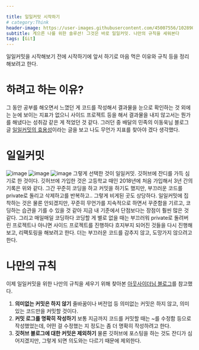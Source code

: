 ```yaml
---

title: 일일커밋 시작하기
# category:Think
header-image: https://user-images.githubusercontent.com/45007556/102890033-16539f80-449f-11eb-9547-82eb5c5774c0.png
subtitle: 게으른 나를 위한 솔루션! 그것은 바로 일일커밋. 나만의 규칙을 세워본다
tags: [Git]
---
```


일일커밋을 시작해보기 전에 시작하기에 앞서 하기로 마음 먹은 이유와 규칙 등을 정리해보려고 한다.

# 하려고 하는 이유?

그 동안 공부를 해오면서 느꼈던 게 코드를 작성해서 결과물을 눈으로 확인하는 것 외에는 눈에 보이는 지표가 없으니 사이드 프로젝트 등을 해서 결과물을 내지 않고서는 뭔가를 해냈다는 성취감 같은 게 적었던 것 같다. 그러던 중 배달의 민족의 이동욱님 블로그 글 [일일커밋의 효용성](https://jojoldu.tistory.com/402)이라는 글을 보고 나도 무언가 지표를 찾아야 겠다 생각했다.

# 일일커밋

![image](https://user-images.githubusercontent.com/45007556/91475545-b412d580-e8d6-11ea-8834-0dce3354058c.png)
![image](https://user-images.githubusercontent.com/45007556/91475632-ce4cb380-e8d6-11ea-936b-78409ff769ee.png)
![image](https://user-images.githubusercontent.com/45007556/91475667-df95c000-e8d6-11ea-9df3-45cda0465051.png)
그렇게 선택한 것이 일일커밋. 깃허브에 잔디를 가득 심기로 한 것이다.
깃허브에 가입한 것은 고등학교 때인 2018년에 처음 가입해서 3년 간의 기록은 위와 같다.
그간 꾸준히 코딩을 하고 커밋을 하기도 했지만, 부끄러운 코드를 private로 돌리고 삭제하고를 반복하고.. 그렇게 비게된 곳도 상당하다.
일일커밋에 집착하는 것은 물론 안되겠지만, 꾸준히 무언가를 지속적으로 하면서 꾸준함을 기르고, 코딩하는 습관을 기를 수 있을 것 같아 지금 내 기준에서 단점보다는 장점이 훨씬 많은 것 같다. 그리고 매일매일 코딩하다 코딩할 게 별로 없을 때는 부끄러워 private로 돌려버린 프로젝트나 아니면 사이드 프로젝트를 진행하다 흐지부지 되어진 것들을 다시 진행해보고, 리팩토링을 해보려고 한다.
더는 부끄러운 코드를 감추지 않고, 도망가지 않으려고 한다.

# 나만의 규칙

이제 일일커밋을 위한 나만의 규칙을 세우기 위해 찾아본 [아웃사이더님 블로그](https://blog.outsider.ne.kr/1141)를 참고했다.

1. **의미없는 커밋은 하지 않기** 줄바꿈이나 버전업 등 의미없는 커밋은 하지 않고, 의미있는 코드만을 커밋할 것이다.
2. **커밋 로그를 명확히 작성하기** 보통 지금까지 코드를 커밋할 때는 ~를 수정함 등으로 작성했었는데, 어떤 걸 수정했는 지 정도는 좀 더 명확히 작성하려고 한다.
3. **깃허브 블로그에 대한 커밋은 제외하기** 물론 깃허브에 포스팅을 하는 것도 잔디가 심어지겠지만, 그렇게 되면 의도와는 다르기 때문에 제외한다.
